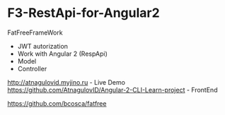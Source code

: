# F3-RestApi-for-Angular2

FatFreeFrameWork
 - JWT autorization
 - Work with Angular 2 (RespApi)
 - Model
 - Controller

http://atnagulovid.myjino.ru  - Live Demo
https://github.com/AtnagulovID/Angular-2-CLI-Learn-project - FrontEnd
 
https://github.com/bcosca/fatfree 
